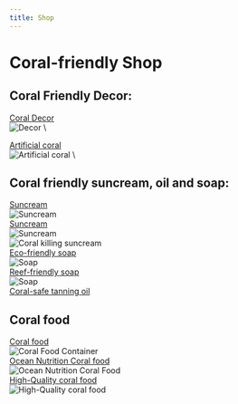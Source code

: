 ```yaml
---
title: Shop
---
```



# Coral-friendly Shop

## Coral Friendly Decor:  

[Coral Decor](https://www.amazon.co.uk/NOLITOY-Artificial-Decorations-Simulation-Decoration/dp/B0BHQSFBLR/ref=sr_1_4_sspa?crid=NCXEYZUOS4O1&dib=eyJ2IjoiMSJ9.2rsl4rohplg9qqFINm3Rc_ao3YVqKBmsB9CXPEJH_2I.p9NfemleTEXQLgXlALgSPATFYnhT_x3PZHT3MVEuJV4&dib_tag=se&keywords=coral+friendly+stuff&qid=1745585337&sprefix=coral+frendly+stuf%2Caps%2C74&sr=8-4-spons&sp_csd=d2lkZ2V0TmFtZT1zcF9tdGY&psc=1) \
![Decor](https://m.media-amazon.com/images/I/81GBDPpmJAL.__AC_SX300_SY300_QL70_ML2_.jpg) \

[Artificial coral](https://www.amazon.co.uk/Artificial-Simulation-Decoration-Underwater-Landscaping/dp/B0CNRH775L/ref=sr_1_8?crid=2PJZLM2DS2XI5&dib=eyJ2IjoiMSJ9.2ivRH7koPF_ZDjOEq4a9fx7jdYwXp0D1Oql8_J1bI6N2BBkOtuX8YEVegt27uOc8aPlMQnO4JbXHffbRTHUNLVKvCP1-SxOygoCdavjU3GgoX7FURcmlSpuf4tPBeyIWqUNQIJcKFVgPkG-hemh8CoGVCXvsWjLu351iUwrqJ7nrvoztZ7zH2ArDIa6kT25aLz4BHbhedhsJ09bxyDXBB4KtEtXX3JmlAPxkcfNFrEpGsTD5pfimzYlcM2cxGAPBbKYQ7XXDqeYR2SrFqELjvGbkP--Yg3uQp6YVHnTpQ94.F1ewp7npX7Einw7TLIYkNnlXbcVubULHao_ixyTVnAQ&dib_tag=se&keywords=coral&qid=1745591295&sprefix=coral%2Caps%2C76&sr=8-8) \
![Artificial coral](https://m.media-amazon.com/images/I/51XZgoOj-EL.__AC_SX300_SY300_QL70_ML2_.jpg) \

## Coral friendly suncream, oil and soap:  

[Suncream](https://www.lookfantastic.com/p/pai-skincare-british-summer-time-glow-spf30-cream-40ml/15395316/?affil=awin&utm_content=http%3A%2F%2Fwww.independent.co.uk%2F&utm_term=Content&utm_source=AWin_201309&utm_medium=affiliate&utm_campaign=AffiliateWin&sv1=affiliate&sv_campaign_id=201309&awc=2082_1745591393_5a7ba030e46c2b5fb6385e8a4493ab43) \
![Suncream](https://static.independent.co.uk/2024/06/28/17/Pai-best-ecofriendly-suncream-SPF-indybest.png) \
[Suncream](https://www.amazon.com/dp/B07RXS4FQM?tag=travelandleisure-onsite-prod-20&ascsubtag=5545746%7Cn7ca2ca7607d341e289653bd10464a17614%7C%7C1745849182689%7C%7C) \
![Suncream](https://m.media-amazon.com/images/I/51JmuWWLzoL._SX522_.jpg) \
![Coral killing suncream](https://image-tc.galaxy.tf/wijpeg-a7nmlh9znx5tiamb1z926osbx/coral-killing-sunscreens_standard.jpg?crop=84%2C0%2C1333%2C1000&width=1140) \
[Eco-friendly soap](https://www.faithinnature.co.uk/collections/hand-wash/products/grapefruit-orange-hand-wash-5l) \
![Soap](https://www.faithinnature.co.uk/cdn/shop/files/Grapefruit-Orange-Hand-Wash-5L-Refill_a3897ec3-3ea4-4bcb-90af-90c7670dcc2c.png?v=1718367123) \
[Reef-friendly soap](https://www.reefrepair.com/shop/skin-care/reef-safe-soap-90g/) \
![Soap]() \
[Coral-safe tanning oil](https://www.walmart.com/ip/Coral-Safe-Tanning-Oil-All-Natural-Waterproof-and-Reef-Safe-8-fl-oz/854454591) 

## Coral food

[Coral food](https://www.arka-biotech.de/en/products/coral-food-plus) \
![Coral Food Container](https://www.arka-biotech.de/fileadmin/_processed_/c/c/csm_CFW150US.FRONT_bb3a528311.png) \
[Ocean Nutrition Coral food](https://www.amazon.co.uk/Ocean-Nutrition-Reef-Pulse-Coral/dp/B08529M8RN/ref=asc_df_B08529M8RN?tag=bingshoppinga-21&linkCode=df0&hvadid=80058382249822&hvnetw=o&hvqmt=e&hvbmt=be&hvdev=c&hvlocint=&hvlocphy=&hvtargid=pla-4583657852925006&psc=1&msclkid=1ab6ba5e5afe13d48edfd251c9bcb8cf) \
![Ocean Nutrition Coral Food](https://m.media-amazon.com/images/I/81f12GfwQXL._AC_SX679_.jpg) \
[High-Quality coral food](https://thecoralshop.com.au/collections/accessories-and-dry-goods) \
![High-Quality coral food](https://thecoralshop.com.au/cdn/shop/files/CEFOOD_5000x_dc1c9dd5-dc79-4f7a-858d-d0dc0d55a369_538x538.jpg?v=1716382160)

